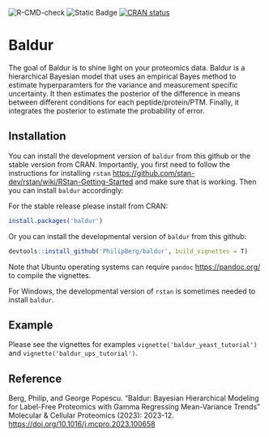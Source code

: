 
<!-- README.md is generated from README.Rmd. Please edit that file -->
<!-- badges: start -->

![R-CMD-check](https://github.com/PhilipBerg/baldur/actions/workflows/check-standard.yaml/badge.svg)
![Static
Badge](https://img.shields.io/badge/10.1016%2Fj.mcpro.2023.100658-green?style=palstic&label=DOI%3A&labelColor=grey&link=https%3A%2F%2Fdoi.org%2F10.1016%2Fj.mcpro.2023.100658)
[![CRAN
status](https://www.r-pkg.org/badges/version/baldur)](https://CRAN.R-project.org/package=baldur)
<!-- badges: end -->

# Baldur

The goal of Baldur is to shine light on your proteomics data. Baldur is
a hierarchical Bayesian model that uses an empirical Bayes method to
estimate hyperparamters for the variance and measurement specific
uncertainty. It then estimates the posterior of the difference in means
between different conditions for each peptide/protein/PTM. Finally, it
integrates the posterior to estimate the probability of error.

## Installation

You can install the development version of `baldur` from this github or
the stable version from CRAN. Importantly, you first need to follow the
instructions for installing `rstan`
<https://github.com/stan-dev/rstan/wiki/RStan-Getting-Started> and make
sure that is working. Then you can install `baldur` accordingly:

For the stable release please install from CRAN:

``` r
install.packages('baldur')
```

Or you can install the developmental version of `baldur` from this
github:

``` r
devtools::install_github('PhilipBerg/baldur', build_vignettes = T)
```

Note that Ubuntu operating systems can require `pandoc`
<https://pandoc.org/> to compile the vignettes.

For Windows, the developmental version of `rstan` is sometimes needed to
install `baldur`.

## Example

Please see the vignettes for examples
`vignette('baldur_yeast_tutorial')` and
`vignette('baldur_ups_tutorial')`.

## Reference

Berg, Philip, and George Popescu. “Baldur: Bayesian Hierarchical
Modeling for Label-Free Proteomics with Gamma Regressing Mean-Variance
Trends” Molecular & Cellular Proteomics (2023): 2023-12.
<https://doi.org/10.1016/j.mcpro.2023.100658>
